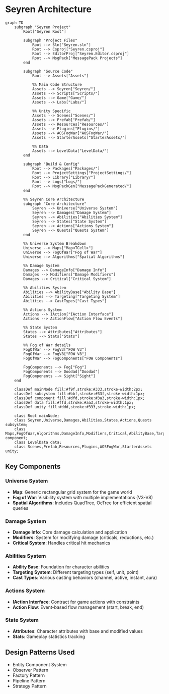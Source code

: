 # Seyren Architecture

```mermaid
graph TD
    subgraph "Seyren Project"
        Root["Seyren Root"]
        
        subgraph "Project Files"
            Root --> Sln["Seyren.sln"]
            Root --> Csproj["Seyren.csproj"]
            Root --> EditorProj["Seyren.Editor.csproj"]
            Root --> MsgPack["MessagePack Projects"]
        end
        
        subgraph "Source Code"
            Root --> Assets["Assets"]
            
            %% Main Code Structure
            Assets --> Seyren["Seyren/"]
            Assets --> Scripts["Scripts/"]
            Assets --> Game["Game/"]
            Assets --> Labs["Labs/"]
            
            %% Unity Specific
            Assets --> Scenes["Scenes/"]
            Assets --> Prefab["Prefab/"]
            Assets --> Resources["Resources/"]
            Assets --> Plugins["Plugins/"]
            Assets --> AOSFogWar["AOSFogWar/"]
            Assets --> StarterAssets["StarterAssets/"]
            
            %% Data
            Assets --> LevelData["LevelData/"]
        end
        
        subgraph "Build & Config"
            Root --> Packages["Packages/"]
            Root --> ProjectSettings["ProjectSettings/"]
            Root --> Library["Library/"]
            Root --> Logs["Logs/"]
            Root --> MsgPackGen["MessagePackGenerated/"]
        end
        
        %% Seyren Core Architecture
        subgraph "Core Architecture"
            Seyren --> Universe["Universe System"]
            Seyren --> Damages["Damage System"]
            Seyren --> Abilities["Abilities System"]
            Seyren --> States["State System"]
            Seyren --> Actions["Actions System"]
            Seyren --> Quests["Quests System"]
        end
        
        %% Universe System Breakdown
        Universe --> Maps["Map<TCell>"]
        Universe --> FogOfWar["Fog of War"]
        Universe --> Algorithms["Spatial Algorithms"]
        
        %% Damage System
        Damages --> DamageInfo["Damage Info"]
        Damages --> Modifiers["Damage Modifiers"]
        Damages --> Critical["Critical System"]
        
        %% Abilities System
        Abilities --> AbilityBase["Ability Base"]
        Abilities --> Targeting["Targeting System"]
        Abilities --> CastTypes["Cast Types"]
        
        %% Actions System
        Actions --> IAction["IAction Interface"]
        Actions --> ActionFlow["Action Flow Events"]
        
        %% State System
        States --> Attributes["Attributes"]
        States --> Stats["Stats"]
        
        %% Fog of War details
        FogOfWar --> FogV3["FOW V3"]
        FogOfWar --> FogV8["FOW V8"]
        FogOfWar --> FogComponents["FOW Components"]
        
        FogComponents --> Fog["Fog"]
        FogComponents --> Doodad["Doodad"]
        FogComponents --> Sight["Sight"]
    end

    classDef mainNode fill:#f9f,stroke:#333,stroke-width:2px;
    classDef subsystem fill:#bbf,stroke:#33f,stroke-width:1px;
    classDef component fill:#dfd,stroke:#3a3,stroke-width:1px;
    classDef data fill:#ffd,stroke:#aa3,stroke-width:1px;
    classDef unity fill:#ddd,stroke:#333,stroke-width:1px;
    
    class Root mainNode;
    class Seyren,Universe,Damages,Abilities,States,Actions,Quests subsystem;
    class Maps,FogOfWar,Algorithms,DamageInfo,Modifiers,Critical,AbilityBase,Targeting,CastTypes,IAction,ActionFlow,Attributes,Stats component;
    class LevelData data;
    class Scenes,Prefab,Resources,Plugins,AOSFogWar,StarterAssets unity;
```

## Key Components

### Universe System
- **Map<TCell>**: Generic rectangular grid system for the game world
- **Fog of War**: Visibility system with multiple implementations (V3-V8)
- **Spatial Algorithms**: Includes QuadTree, OcTree for efficient spatial queries

### Damage System
- **Damage Info**: Core damage calculation and application
- **Modifiers**: System for modifying damage (criticals, reductions, etc.)
- **Critical System**: Handles critical hit mechanics

### Abilities System
- **Ability Base**: Foundation for character abilities
- **Targeting System**: Different targeting types (self, unit, point)
- **Cast Types**: Various casting behaviors (channel, active, instant, aura)

### Actions System
- **IAction Interface**: Contract for game actions with constraints
- **Action Flow**: Event-based flow management (start, break, end)

### State System
- **Attributes**: Character attributes with base and modified values
- **Stats**: Gameplay statistics tracking

## Design Patterns Used
- Entity Component System
- Observer Pattern
- Factory Pattern
- Pipeline Pattern
- Strategy Pattern